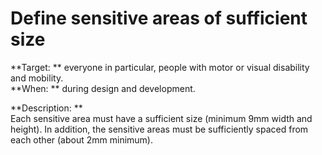 # Define sensitive areas of sufficient size

<script>$(document).ready(function () {
    setBreadcrumb([
        {"label":"WCAG criteria by project phase - Design", "url": "./incontournables.html"},
        {"label":"Define sensitive areas of sufficient size"}
    ]);
});</script>

<span data-menuitem="incontournables"></span>

**Target: ** everyone in particular, people with motor or visual disability and mobility.  
**When: ** during design and development.

**Description: **  
Each sensitive area must have a sufficient size (minimum 9mm width and height).
In addition, the sensitive areas must be sufficiently spaced from each other (about 2mm minimum).
<!--  This file is part of a11y-guidelines | Our vision of mobile & web accessibility guidelines and best practices, with valid/invalid examples.
 Copyright (C) 2016  Orange SA
 See the Creative Commons Legal Code Attribution-ShareAlike 3.0 Unported License for more details (LICENSE file). -->